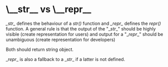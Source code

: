 <h1>\__str__ vs \__repr__</h1>

*\__str__* defines the behaviour of a *str()* function and *\__repr__* defines 
the *repr()* function. A general rule is that the output of the "\__str__"
should be highly visible (create representation for users) and output for a 
"\__repr__" should be unambiguous (create representation for developers)

Both should return string object.

\__repr__ is also a fallback to a \__str__ if a latter is not defined. 

